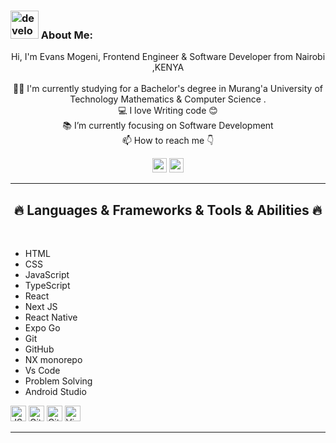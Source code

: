 <img align="right" src="https://visitor-badge.laobi.icu/badge?page_id=HalemoGPA/HalemoGPA" alt="">    
<!-- [![Typing SVG](https://readme-typing-svg.herokuapp.com?center=true&lines=This+is+HalemoGPA;Nice+to+meet+you+%F0%9F%91%8B)](https://git.io/typing-svg)       -->

<!-- <h1 align="center">
  <a href="https://git.io/typing-svg">
    <img src="https://readme-typing-svg.herokuapp.com/?lines=This+is+Halemo+GPA;Nice+to+meet+you+%F0%9F%91%8B&center=true&size=30">
  </a>
</h1> -->
   
###  <img src="/images/Developer.gif" alt="developer gif"  height="45px">  About Me:
<p align="center">
  Hi, I'm Evans Mogeni, Frontend Engineer & Software Developer from Nairobi ,KENYA
  <br>
  <br>
  👨‍🎓 I'm currently studying for a Bachelor's degree in Murang'a University of Technology Mathematics & Computer Science .
  <br>
  💻 I love Writing code 😊
  <br>
  📚 I’m currently focusing on Software Development 
  <br>
  📫 How to reach me 👇
</p>
<p align="center"> <a href="https://www.linkedin.com/in/%C3%ABvans-mogeni-a48636235/"><img src="https://img.shields.io/badge/linkedin-%230077B5.svg?&style=for-the-badge&logo=linkedin&logoColor=white" height=23></a> <a href="mailto:evansmoogeni254@gmail.com"><img src="https://img.shields.io/badge/Gmail-D14836?style=for-the-badge&logo=gmail&logoColor=white" height=23></a>
  <!--  <a href="http://wa.me//201010147580"><img src="https://img.shields.io/badge/WhatsApp-25D366?style=for-the-badge&logo=whatsapp&logoColor=white" height=23></a> --> 
<!--    <a href="https://twitter.com/"><img src="https://img.shields.io/badge/Twitter-222222?style=for-the-badge&logo=twitter&logoColor=white" height=23></a> -->
<!--   <a href="https://github.com/HalemoGPA/"><img src="https://img.shields.io/badge/GitHub-100000?style=for-the-badge&logo=github&logoColor=white" height=23></a> -->
 <!--  <a href="https://www.youtube.com/watch?v=p0uAJ6Eu4Rs"><img src="https://img.shields.io/badge/YouTube-FF0000?style=for-the-badge&logo=youtube&logoColor=white" height=23></a> -->
<!--   <a href="https://t.me/"><img src="https://img.shields.io/badge/Telegram-2CA5E0?style=for-the-badge&logo=telegram&logoColor=white" height=23></a> <a href="https://curiouscat.live/"><img src="https://img.shields.io/badge/Curious%20Cat-ff5c00?style=for-the-badge&logo=curiouscat&logoColor=white" height=23></a>  <a href="https://codeforces.com/profile/"><img src="https://img.shields.io/badge/codeforces-%234566B5.svg?&style=for-the-badge&logo=codeforces&logoColor=white" height=23></a></p> -->
<hr>
<h2 align="center">🔥 Languages & Frameworks & Tools & Abilities 🔥</h2><br>
<p align="center">
 <ul>
   <li>HTML</li>
   <li>CSS</li>
   <li>JavaScript</li>
   <li>TypeScript</li>
   <li>React</li>
   <li>Next JS</li>
   <li>React Native</li>
   <li>Expo Go</li>
   <li>Git</li>
   <li>GitHub</li>
   <li>NX monorepo</li>
   <li>Vs Code</li>
   <li>Problem Solving</li>
   <li>Android Studio</li>

 </ul>
  
  
  <img title="JSON" height="25" src="images/json.svg">
  <img title="Git" height="25" src="images/git-original.svg">
  <img title="GitHub" height="25" src="images/github.svg">
  <img title="Visual Studio Code" height="25" src="images/vscode.png">
<!--   <code><img title="Microsoft Visual Studio" height="25" src="images/visualstudio.png"></code> -->
</p>
<hr>

